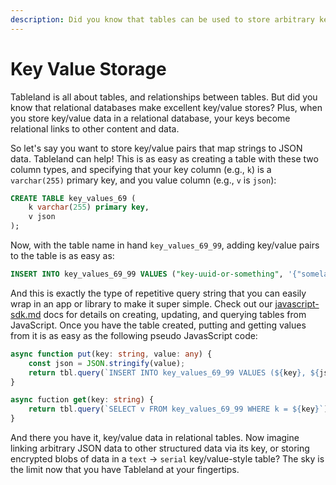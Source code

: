 ```yaml
---
description: Did you know that tables can be used to store arbitrary key/value data?
---
```


# Key Value Storage

Tableland is all about tables, and relationships between tables. But did you know that relational databases make excellent key/value stores? Plus, when you store key/value data in a relational database, your keys become relational links to other content and data.

So let's say you want to store key/value pairs that map strings to JSON data. Tableland can help! This is as easy as creating a table with these two column types, and specifying that your key column (e.g., `k`) is a `varchar(255)` primary key, and you value column (e.g., `v` is `json`):

```sql
CREATE TABLE key_values_69 (
    k varchar(255) primary key,
    v json
);
```

Now, with the table name in hand `key_values_69_99`, adding key/value pairs to the table is as easy as:

```sql
INSERT INTO key_values_69_99 VALUES ("key-uuid-or-something", '{"somelarge_json": "bla"}');
```

And this is exactly the type of repetitive query string that you can easily wrap in an app or library to make it super simple. Check out our [javascript-sdk.md](../../javascript-sdk.md "mention") docs for details on creating, updating, and querying tables from JavaScript. Once you have the table created, putting and getting values from it is as easy as the following pseudo JavasScript code:

```typescript
async function put(key: string, value: any) {
    const json = JSON.stringify(value);
    return tbl.query(`INSERT INTO key_values_69_99 VALUES (${key}, ${json});`)
}

async fuction get(key: string) {
    return tbl.query(`SELECT v FROM key_values_69_99 WHERE k = ${key}`).rows[0]
}
```

And there you have it, key/value data in relational tables. Now imagine linking arbitrary JSON data to other structured data via its key, or storing encrypted blobs of data in a `text` -> `serial` key/value-style table? The sky is the limit now that you have Tableland at your fingertips.
